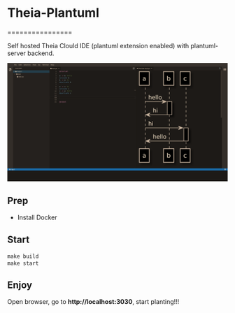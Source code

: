 # Theia-Plantuml
================

Self hosted Theia Clould IDE (plantuml extension enabled) with plantuml-server backend.

![theia-plantuml](https://github.com/finaldie/misc/blob/master/articals/theia-plantuml/theia-plantuml.png)

## Prep
* Install Docker

## Start
```
make build
make start
```

## Enjoy
Open browser, go to **http://localhost:3030**, start planting!!!
